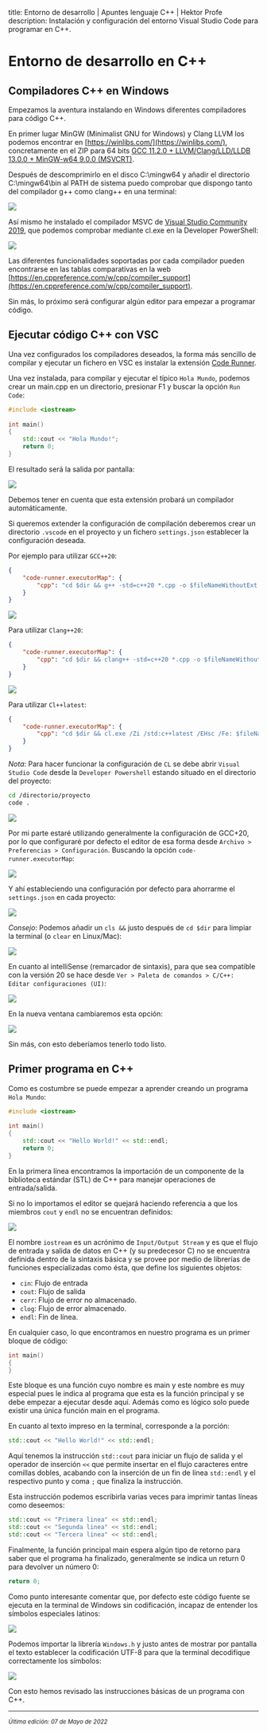title: Entorno de desarrollo | Apuntes lenguaje C++ | Hektor Profe
description: Instalación y configuración del entorno Visual Studio Code para programar en C++.

# Entorno de desarrollo en C++

## Compiladores C++ en Windows

Empezamos la aventura instalando en Windows diferentes compiladores para código C++.

En primer lugar MinGW (Minimalist GNU for Windows) y Clang LLVM los podemos encontrar en [https://winlibs.com/](https://winlibs.com/), concretamente en el ZIP para 64 bits [GCC 11.2.0 + LLVM/Clang/LLD/LLDB 13.0.0 + MinGW-w64 9.0.0 (MSVCRT)](https://github.com/brechtsanders/winlibs_mingw/releases/download/11.2.0-13.0.0-9.0.0-msvcrt-r3/winlibs-x86_64-posix-seh-gcc-11.2.0-llvm-13.0.0-mingw-w64-9.0.0-r3.zip).

Después de descomprimirlo en el disco C:\mingw64 y añadir el directorio C:\mingw64\bin al PATH de sistema puedo comprobar que dispongo tanto del compilador g++ como clang++ en una terminal:

![]({{cdn}}/cpp/image.png)

Así mismo he instalado el compilador MSVC de [Visual Studio Community 2019](https://visualstudio.microsoft.com/es/vs/older-downloads/), que podemos comprobar mediante cl.exe en la Developer PowerShell:

![]({{cdn}}/cpp/image-2.png)

Las diferentes funcionalidades soportadas por cada compilador pueden encontrarse en las tablas comparativas en la web [https://en.cppreference.com/w/cpp/compiler_support](https://en.cppreference.com/w/cpp/compiler_support).

Sin más, lo próximo será configurar algún editor para empezar a programar código.

## Ejecutar código C++ con VSC

Una vez configurados los compiladores deseados, la forma más sencillo de compilar y ejecutar un fichero en VSC es instalar la extensión [Code Runner](https://marketplace.visualstudio.com/items?itemName=formulahendry.code-runner).

Una vez instalada, para compilar y ejecutar el típico `Hola Mundo`, podemos crear un main.cpp en un directorio, presionar F1 y buscar la opción `Run Code`:

```cpp
#include <iostream>
 
int main()
{
    std::cout << "Hola Mundo!";
    return 0;
}
```

El resultado será la salida por pantalla:

![]({{cdn}}/cpp/image-3.png)

Debemos tener en cuenta que esta extensión probará un compilador automáticamente.

Si queremos extender la configuración de compilación deberemos crear un directorio `.vscode` en el proyecto y un fichero `settings.json` establecer la configuración deseada.

Por ejemplo para utilizar `GCC++20`:

```json
{
    "code-runner.executorMap": {
        "cpp": "cd $dir && g++ -std=c++20 *.cpp -o $fileNameWithoutExt && ./$fileNameWithoutExt.exe"
    }
}
```

![]({{cdn}}/cpp/image-6.png)

Para utilizar `Clang++20`:

```json
{
    "code-runner.executorMap": {
        "cpp": "cd $dir && clang++ -std=c++20 *.cpp -o $fileNameWithoutExt && ./$fileNameWithoutExt.exe"
    }
}
```

![]({{cdn}}/cpp/image-5.png)

Para utilizar `Cl++latest`:

```json
{
    "code-runner.executorMap": {
        "cpp": "cd $dir && cl.exe /Zi /std:c++latest /EHsc /Fe: $fileNameWithoutExt.exe $fileName && $dir$fileNameWithoutExt.exe",
    }
}
```

*Nota*: Para hacer funcionar la configuración de `CL` se debe abrir `Visual Studio Code` desde la `Developer Powershell` estando situado en el directorio del proyecto:

```bash
cd /directorio/proyecto
code .
```

![]({{cdn}}/cpp/image-4.png)

Por mi parte estaré utilizando generalmente la configuración de GCC+20, por lo que configuraré por defecto el editor de esa forma desde `Archivo > Preferencias > Configuración`. Buscando la opción `code-runner.executorMap`:

![]({{cdn}}/cpp/image-7.png)

Y ahí estableciendo una configuración por defecto para ahorrarme el `settings.json` en cada proyecto:

![]({{cdn}}/cpp/image-8.png)

*Consejo*: Podemos añadir un `cls &&` justo después de `cd $dir` para limpiar la terminal (o `clear` en Linux/Mac):

![]({{cdn}}/cpp/image-11.png)

En cuanto al intelliSense (remarcador de sintaxis), para que sea compatible con la versión 20 se hace desde `Ver > Paleta de comandos > C/C++: Editar configuraciones (UI)`:

![]({{cdn}}/cpp/image-9.png)

En la nueva ventana cambiaremos esta opción:

![]({{cdn}}/cpp/image-10.png)

Sin más, con esto deberíamos tenerlo todo listo.

## Primer programa en C++

Como es costumbre se puede empezar a aprender creando un programa `Hola Mundo`:

```cpp
#include <iostream>
 
int main()
{
    std::cout << "Hello World!" << std::endl;
    return 0;
}
```

En la primera línea encontramos la importación de un componente de la biblioteca estándar (STL) de C++ para manejar operaciones de entrada/salida.

Si no lo importamos el editor se quejará haciendo referencia a que los miembros `cout` y `endl` no se encuentran definidos:

![]({{cdn}}/cpp/image-12.png)

El nombre `iostream` es un acrónimo de `Input/Output Stream` y es que el flujo de entrada y salida de datos en C++ (y su predecesor C) no se encuentra definida dentro de la sintaxis básica y se provee por medio de librerías de funciones especializadas como ésta, que define los siguientes objetos:

* `cin`: Flujo de entrada
* `cout`: Flujo de salida
* `cerr`: Flujo de error no almacenado.
* `clog`: Flujo de error almacenado.
* `endl`: Fin de línea.

En cualquier caso, lo que encontramos en nuestro programa es un primer bloque de código:

```cpp
int main()
{
}
```

Este bloque es una función cuyo nombre es main y este nombre es muy especial pues le indica al programa que esta es la función principal y se debe empezar a ejecutar desde aquí. Además como es lógico solo puede existir una única función main en el programa.

En cuanto al texto impreso en la terminal, corresponde a la porción:

```cpp
std::cout << "Hello World!" << std::endl;
```

Aquí tenemos la instrucción `std::cout` para iniciar un flujo de salida y el operador de inserción `<<` que permite insertar en el flujo caracteres entre comillas dobles, acabando con la inserción de un fin de línea `std::endl` y el respectivo punto y coma `;` que finaliza la instrucción.

Esta instrucción podemos escribirla varias veces para imprimir tantas líneas como deseemos:

```cpp
std::cout << "Primera linea" << std::endl;
std::cout << "Segunda linea" << std::endl;
std::cout << "Tercera linea" << std::endl;
```

Finalmente, la función principal main espera algún tipo de retorno para saber que el programa ha finalizado, generalmente se indica un return 0 para devolver un número 0:

```cpp
return 0;
```

Como punto interesante comentar que, por defecto este código fuente se ejecuta en la terminal de Windows sin codificación, incapaz de entender los símbolos especiales latinos:

![]({{cdn}}/cpp/image-15.png)

Podemos importar la librería `Windows.h` y justo antes de mostrar por pantalla el texto establecer la codificación UTF-8 para que la terminal decodifique correctamente los símbolos:

![]({{cdn}}/cpp/image-14.png)

Con esto hemos revisado las instrucciones básicas de un programa con C++.

___
<small class="edited"><i>Última edición: 07 de Mayo de 2022</i></small>